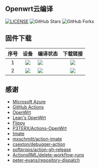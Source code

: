 ## Openwrt云编译

[![LICENSE](https://img.shields.io/github/license/mashape/apistatus.svg?style=flat-square&label=LICENSE)](https://github.com/P3TERX/Actions-OpenWrt/blob/master/LICENSE)
![GitHub Stars](https://img.shields.io/github/stars/pipihu/lean_openwrt.svg?style=flat-square&label=Stars&logo=github)
![GitHub Forks](https://img.shields.io/github/forks/pipihu/lean_openwrt.svg?style=flat-square&label=Forks&logo=github)

## 固件下载
| 序号 | 设备 | 编译状态 | 下载链接 |
| :----: | :----: | :---- | :----: |
| 1 | [![](https://img.shields.io/badge/OpenWrt-x86--64%20mini-blue?style=flat-square)](https://github.com/pipihu/lean_openwrt/blob/main/.github/workflows/x86_64-mini.yml) | [![](https://img.shields.io/github/actions/workflow/status/pipihu/lean_openwrt/x86_64-mini.yml?branch=main&label=x86_64-mini&logo=openwrt&style=flat-square)](https://github.com/pipihu/lean_openwrt/actions/workflows/x86_64-mini.yml) | [![](https://shields.io/badge/-下载固件-informational?style=flat-square)](https://github.com/pipihu/lean_openwrt/releases/tag/x86_64-mini) |
| 2 | [![](https://img.shields.io/badge/OpenWrt-XiaoMi--R3G-blue?style=flat-square)](https://github.com/pipihu/lean_openwrt/blob/main/.github/workflows/XiaoMi-R3G.yml) | [![](https://img.shields.io/github/actions/workflow/status/pipihu/lean_openwrt/XiaoMi-R3G.yml?branch=main&label=XiaoMi-R3G&logo=openwrt&style=flat-square)](https://github.com/pipihu/lean_openwrt/actions/workflows/XiaoMi-R3G.yml) | [![](https://shields.io/badge/-下载固件-informational?style=flat-square)](https://github.com/pipihu/lean_openwrt/releases/tag/XiaoMi-R3G) |
## 感谢

- [Microsoft Azure](https://azure.microsoft.com)
- [GitHub Actions](https://github.com/features/actions)
- [OpenWrt](https://github.com/openwrt/openwrt)
- [Lean's OpenWrt](https://github.com/coolsnowwolf/lede)
- [Flippy](https://github.com/unifreq/openwrt_packit)
- [P3TERX/Actions-OpenWrt](https://github.com/P3TERX/Actions-OpenWrt)
- [tmate](https://github.com/tmate-io/tmate)
- [mxschmitt/action-tmate](https://github.com/mxschmitt/action-tmate)
- [csexton/debugger-action](https://github.com/csexton/debugger-action)
- [softprops/action-gh-release](https://github.com/softprops/action-gh-release)
- [ActionsRML/delete-workflow-runs](https://github.com/GitRML/delete-workflow-runs)
- [peter-evans/repository-dispatch](https://github.com/peter-evans/repository-dispatch)
